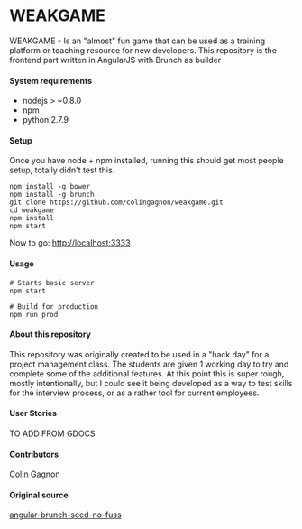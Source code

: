 # WEAKGAME
WEAKGAME - Is an "almost" fun game that can be used as a training platform or teaching resource for new developers. This repository is the frontend part written in AngularJS with Brunch as builder

#### System requirements

* nodejs > ~0.8.0
* npm
* python 2.7.9

#### Setup
Once you have node + npm installed, running this should get most people setup, totally didn't test this.

```
npm install -g bower
npm install -g brunch
git clone https://github.com/colingagnon/weakgame.git
cd weakgame
npm install
npm start
```

Now to go: [http://localhost:3333](http://localhost:3333)

#### Usage
```
# Starts basic server
npm start

# Build for production
npm run prod
```

#### About this repository
This repository was originally created to be used in a "hack day" for a project management class.  The students are given 1 working day to try and complete some of the additional features. At this point this is super rough, mostly intentionally, but I could see it being developed as a way to test skills for the interview process, or as a rather tool for current employees.

#### User Stories
TO ADD FROM GDOCS

#### Contributors
[Colin Gagnon](https://github.com/colingagnon/weakgame)

#### Original source
[angular-brunch-seed-no-fuss](https://github.com/ocombe/angular-brunch-seed-no-fuss)